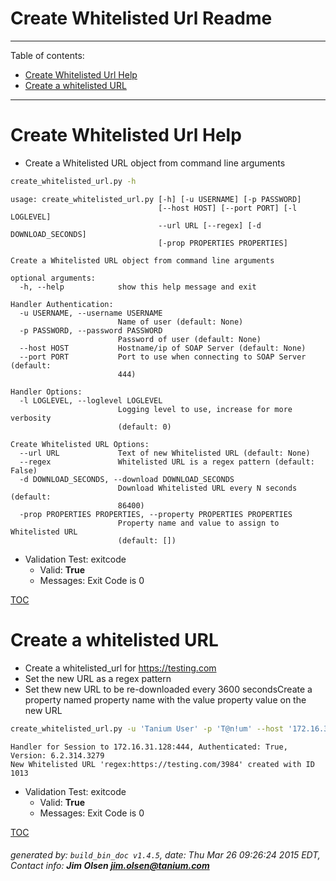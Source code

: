 Create Whitelisted Url Readme
===========================

---------------------------
<a name='toc'>Table of contents:</a>

  * [Create Whitelisted Url Help](#user-content-create-whitelisted-url-help)
  * [Create a whitelisted URL](#user-content-create-a-whitelisted-url)

---------------------------

# Create Whitelisted Url Help

  * Create a Whitelisted URL object from command line arguments

```bash
create_whitelisted_url.py -h
```

```
usage: create_whitelisted_url.py [-h] [-u USERNAME] [-p PASSWORD]
                                 [--host HOST] [--port PORT] [-l LOGLEVEL]
                                 --url URL [--regex] [-d DOWNLOAD_SECONDS]
                                 [-prop PROPERTIES PROPERTIES]

Create a Whitelisted URL object from command line arguments

optional arguments:
  -h, --help            show this help message and exit

Handler Authentication:
  -u USERNAME, --username USERNAME
                        Name of user (default: None)
  -p PASSWORD, --password PASSWORD
                        Password of user (default: None)
  --host HOST           Hostname/ip of SOAP Server (default: None)
  --port PORT           Port to use when connecting to SOAP Server (default:
                        444)

Handler Options:
  -l LOGLEVEL, --loglevel LOGLEVEL
                        Logging level to use, increase for more verbosity
                        (default: 0)

Create Whitelisted URL Options:
  --url URL             Text of new Whitelisted URL (default: None)
  --regex               Whitelisted URL is a regex pattern (default: False)
  -d DOWNLOAD_SECONDS, --download DOWNLOAD_SECONDS
                        Download Whitelisted URL every N seconds (default:
                        86400)
  -prop PROPERTIES PROPERTIES, --property PROPERTIES PROPERTIES
                        Property name and value to assign to Whitelisted URL
                        (default: [])
```

  * Validation Test: exitcode
    * Valid: **True**
    * Messages: Exit Code is 0



[TOC](#user-content-toc)


# Create a whitelisted URL

  * Create a whitelisted_url for https://testing.com
  * Set the new URL as a regex pattern
  * Set thew new URL to be re-downloaded every 3600 secondsCreate a property named property name with the value property value on the new URL

```bash
create_whitelisted_url.py -u 'Tanium User' -p 'T@n!um' --host '172.16.31.128' --loglevel 1 --url "https://testing.com/3984" --regex --download 3600 --property "property name" "property value"
```

```
Handler for Session to 172.16.31.128:444, Authenticated: True, Version: 6.2.314.3279
New Whitelisted URL 'regex:https://testing.com/3984' created with ID 1013
```

  * Validation Test: exitcode
    * Valid: **True**
    * Messages: Exit Code is 0



[TOC](#user-content-toc)


###### generated by: `build_bin_doc v1.4.5`, date: Thu Mar 26 09:26:24 2015 EDT, Contact info: **Jim Olsen <jim.olsen@tanium.com>**